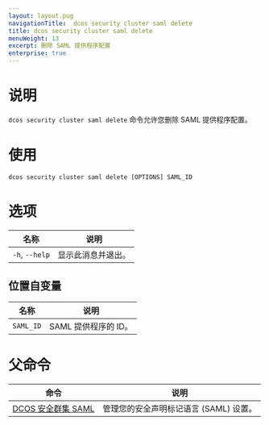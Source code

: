 ```yaml
---
layout: layout.pug
navigationTitle:  dcos security cluster saml delete
title: dcos security cluster saml delete
menuWeight: 13
excerpt: 删除 SAML 提供程序配置
enterprise: true
---
```


# 说明

`dcos security cluster saml delete` 命令允许您删除 SAML 提供程序配置。

# 使用

```
dcos security cluster saml delete [OPTIONS] SAML_ID
```


# 选项

| 名称 | 说明 |
|-------------------|------------------|
| `-h`, `--help` | 显示此消息并退出。|


## 位置自变量

| 名称 | 说明 |
|--------|------------------|
| `SAML_ID` | SAML 提供程序的 ID。 |


# 父命令

| 命令 | 说明 |
|---------|-------------|
| [DCOS 安全群集 SAML](/cn/1.12/cli/command-reference/dcos-security/dcos-security-cluster/dcos-security-cluster-saml//) | 管理您的安全声明标记语言 (SAML) 设置。 |